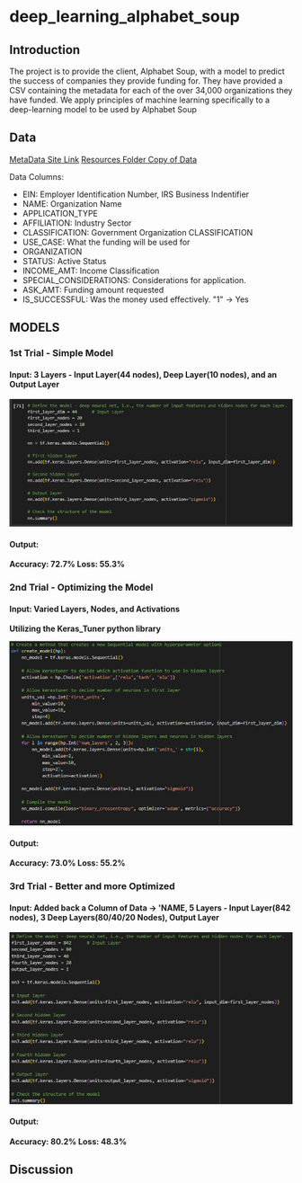 # deep_learning_alphabet_soup

## Introduction

The project is to provide the client, Alphabet Soup, with a model to predict the success of companies they provide funding for. They have provided a CSV containing the metadata for each of the over 34,000 organizations they have funded. 
We apply principles of machine learning specifically to a deep-learning model to be used by Alphabet Soup  

## Data

[MetaData Site Link](https://static.bc-edx.com/data/dl-1-2/m21/lms/starter/charity_data.csv) 
[Resources Folder Copy of Data](https://github.com/StarkArk/deep_learning_alphabet_soup/tree/main/Resources)

Data Columns:
- EIN: Employer Identification Number, IRS Business Indentifier
- NAME: Organization Name
- APPLICATION_TYPE
- AFFILIATION: Industry Sector
- CLASSIFICATION: Government Organization CLASSIFICATION
- USE_CASE: What the funding will be used for
- ORGANIZATION 
- STATUS: Active Status 
- INCOME_AMT: Income Classification
- SPECIAL_CONSIDERATIONS: Considerations for application.
- ASK_AMT: Funding amount requested
- IS_SUCCESSFUL: Was the money used effectively. "1" -> Yes  
  
## MODELS

### 1st Trial - Simple Model 
  
#### Input: 3 Layers - Input Layer(44 nodes), Deep Layer(10 nodes), and an Output Layer
  
![trial model 1](Images/Trial1_Model.PNG)
  
#### Output: 
  
**Accuracy: 72.7%    Loss: 55.3%**
  
### 2nd Trial - Optimizing the Model  
  
#### Input: Varied Layers, Nodes, and Activations  
  
  
**Utilizing the Keras_Tuner python library**  
  
![trial model 2](Images/Trial2_Model.PNG)  
  
#### Output:   
  
**Accuracy: 73.0%    Loss: 55.2%**  
  
### 3rd Trial - Better and more Optimized  
  
#### Input: Added back a Column of Data -> 'NAME, 5 Layers - Input Layer(842 nodes), 3 Deep Layers(80/40/20 Nodes), Output Layer  
  
![trial model 3](Images/Trial3_Model.PNG)  
  
#### Output:  
  
**Accuracy: 80.2%    Loss: 48.3%**  
  
## Discussion
  
  

